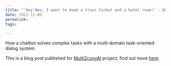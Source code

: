 ```yaml
---
title: "'Hey Neo, I want to book a train ticket and a hotel room!' - Domain Adaptation"
date: 2021-12-06
permalink: 
tags:

---
```

How a chatbot solves complex tasks with a multi-domain task-oriented dialog system.

This is a blog post published for [Multi2convAI](https://sites.google.com/inovex.de/multi2conv/de?authuser=0) project, find out more [here](https://sites.google.com/inovex.de/multi2conv/en/blog/domain-adaptation?authuser=0).